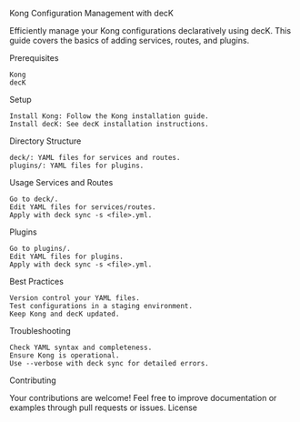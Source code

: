 Kong Configuration Management with decK

Efficiently manage your Kong configurations declaratively using decK. This guide covers the basics of adding services, routes, and plugins.

Prerequisites

    Kong
    decK

Setup

    Install Kong: Follow the Kong installation guide.
    Install decK: See decK installation instructions.

Directory Structure

    deck/: YAML files for services and routes.
    plugins/: YAML files for plugins.

Usage
Services and Routes

    Go to deck/.
    Edit YAML files for services/routes.
    Apply with deck sync -s <file>.yml.

Plugins

    Go to plugins/.
    Edit YAML files for plugins.
    Apply with deck sync -s <file>.yml.

Best Practices

    Version control your YAML files.
    Test configurations in a staging environment.
    Keep Kong and decK updated.

Troubleshooting

    Check YAML syntax and completeness.
    Ensure Kong is operational.
    Use --verbose with deck sync for detailed errors.

Contributing

Your contributions are welcome! Feel free to improve documentation or examples through pull requests or issues.
License
